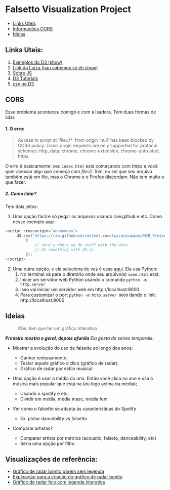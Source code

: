 # Falsetto Visualization Project

* [Links Uteis](#links-uteis)
* [Informações CORS](#cors)
* [Ideias](#ideias)

## Links Uteis:

1. [Exemplos do D3 (show)](https://github.com/richardadalton/d3examples)
1. [Link da Luiza (nao sabemos se eh show)](https://www.d3-graph-gallery.com/intro_d3js.html)
1. [Sobre JS](http://learnjsdata.com/getting_started.html)
1. [D3 Tutorials](https://github.com/d3/d3/wiki/Tutorials)
1. [csv no D3](https://charlesreid1.com/wiki/D3#Loading_Single_CSV_File)

## CORS

Esse problema aconteceu comigo e com a Isadora. Tem duas formas de lidar. 

#### 1. O erro:
> Access to script at 'file://*' from origin 'null' has been blocked by CORS policy: Cross origin requests are only supported for protocol schemes: http, data, chrome, chrome-extension, chrome-untrusted, https.

O erro é basicamente: seu `index.html` está começando com *https* e você quer acessar algo que começa com *file://*. Sim, eu sei que seu arquivo também está em file, mas o Chrome e o Firefox discordam. Não tem muito o que fazer. 

##### 2. Como lidar?

Tem dois jeitos:
1. Uma opção fácil é só pegar os arquivos usando raw.github e etc. Como nesse exemplo aqui:
```javascript
<script crossorigin="anonymous">
     d3.csv("https://raw.githubusercontent.com/luizacbcampos/MIR_Project/main/MIR/dataframe.csv", function(data)
         {
             // here's where we do stuff with the data
             // Do something with d3.js
         });
</script>
```
2. Uma outra opção, e ela soluciona de vez é essa [aqui](https://stackoverflow.com/a/21608670). Ela usa Python:
   1. No terminal vá para o diretório onde seu arquivo(s) `some.html` está;
   1. Inicie um servidor web Python usando o comando `python -m http.server`
   2. Isso vai iniciar um servidor web em http://localhost:8000
   3. Para customizar o port `python -m http.server 9000` dando o link: http://localhost:9000

## Ideias
> Obs: tem que ter um gráfico interativo

_**Primeiro mostra o geral, depois afunila**_ 
_Ela gosta de séries temporais:_

 - Mostrar a evolução do uso de falsette ao longo dos anos;
    - Ganhar embasamento;
    - Testar aquele gráfico ciclico (gráfico de radar);
    - Gráfico de radar por estilo musical

 - Uma opção é usar a média do ano. Então você clica no ano e usa a música mais popular que está na (ou logo acima da média);
    - Usando o spotify e etc; 
    - Dividir em média, média masc, média fem
- Ver como o falsetto se adapta às características do Spotify
    - Ex. plotar dancebility vs falsetto

- Comparar artistas? 
    - Comparar artista por métrica (acoustic, falseto, danceability, etc)
    - Seria uma opção por filtro


## Visualizações de referência:
- [Gráfico de radar bonito porém sem legenda](http://bl.ocks.org/nbremer/21746a9668ffdf6d8242)
- [Explicação para a criação do gráfico de radar bonito](https://www.visualcinnamon.com/2015/10/different-look-d3-radar-chart/)
- [Gráfico de radar feio com legenda interativa](https://github.com/alangrafu/radar-chart-d3)